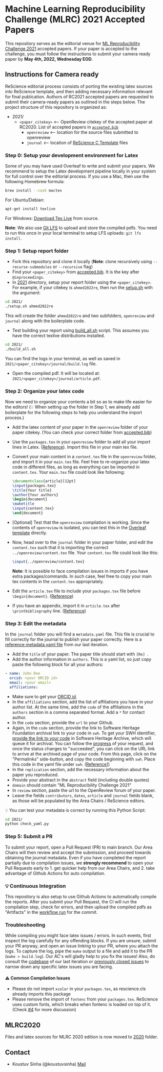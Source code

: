 # Machine Learning Reproducibility Challenge (MLRC) 2021 Accepted Papers

This repository serves as the editorial venue for [ML Reproducibility Challenge 2021](https://paperswithcode.com/rc2021) accepted papers. If your paper is accepted to the challenge, you must follow the instructions to submit your camera ready paper by **May 4th, 2022, Wednesday EOD**.

## Instructions for Camera ready

ReScience editorial process consists of porting the existing latex sources into ReScience template, and then adding necessary information relevant for final publication. Authors of RC2021 accepted papers are requested to submit their camera-ready papers as outlined in the steps below. The project structure of this repository is organized as:
 
 - 2021/
   - `<paper_citekey>` <-- OpenReview citekey of the accepted paper at RC2020. List of accepted papers in [`accepted.bib`](/2021/accepted.bib)
     - `openreview`  <-- location for the source files submitted to openreview
     - `journal`  <-- location of [ReScience C Template](https://github.com/ReScience/template) files


### Step 0: Setup your development environment for Latex

Some of you may have used Overleaf to write and submit your papers. We recommend to setup the Latex development pipeline locally in your system for full control over the editorial process. If you use a Mac, then use the following Homebrew formula:

``` sh
brew install --cask mactex
```

For Ubuntu/Debian:

``` sh
apt-get install texlive
```

For Windows: [Download Tex Live](https://www.tug.org/texlive/acquire-netinstall.html) from source.

**Note**: We also use [Git LFS](https://git-lfs.github.com/) to upload and store the compiled pdfs. You need to run this once in your local terminal to setup LFS uploads: `git lfs install`.


### Step 1: Setup report folder

- Fork this repository and clone it locally (**Note**: clone recursively using `--recurse-submodules` or `--recursive` flag)
- Find your `<paper_citekey>` from [accepted.bib](/2021/accepted.bib). It is the key after `@inproceedings`.
- In [2021](/2021) directory, setup your report folder using the `<paper_citekey>`. For example, if your citekey is `ahmed2022re`, then run the [setup.sh](/2021/setup.sh) with the argument:

``` bash
cd 2021/
./setup.sh ahmed2022re
```

  This will create the folder `ahmed2022re` and two subfolders, `openreview` and `journal` along with the boilerplate code.

- Test building your report using [build_all.sh](/2021/build_all.sh) script. This assumes you have the correct texlive distributions installed.

``` bash
cd 2021/
./build_all.sh
```

  You can find the logs in your terminal, as well as saved in `2021/<paper_citekey>/journal/build.log` file.
  
- Open the compiled pdf. It will be located at: `2021/<paper_citekey>/journal/article.pdf`.

### Step 2: Organize your latex code

Now we need to organize your contents a bit so as to make life easier for the editors! (:bulb: When setting up the folder in Step 1, we already add boilerplate for the following steps to help you understand the import process.)

- Add the latex content of your paper in the `openreview` folder of your paper citekey. (You can check your correct folder from [accepted.bib](/2021/accepted.bib))
- Use the `packages.tex` in your `openreview` folder to add all your import lines in Latex. ([Reference](https://github.com/ReScience/NeurIPS-2019/blob/master/ferlesReZeroShotKnowledge/openreview/packages.tex)). Import this file in your main tex file.
- Convert your main content in a `content.tex` file in the `openreview` folder, and import it in your `main.tex` file. Feel free to re-organize your latex code in different files, as long as everything can be imported in `content.tex`. Your `main.tex` file could look like following:

    ``` tex
    \documentclass{article}[12pt]
    \input{packages.tex}
    \title{Your title}
    \author{Your authors}
    \begin{document}
    \maketitle
    \input{content.tex}
    \end{document}
    ```


- [Optional] Test that the `openreview` compilation is working. Since the contents of `openreview` is isolated, you can test this in the [Overleaf template](https://www.overleaf.com/read/bmzfqzrkdnfg) directly. 
- Now, head over to the `journal` folder in your paper folder, and edit the `content.tex` such that it is importing the correct `../openreview/content.tex` file. Your `content.tex` file could look like this:

    ``` tex 
    \input{../openreview/content.tex}
    ```

    **Note**: It is possible to face compilation issues in imports if you have extra packages/commands. In such case, feel free to copy your main tex contents in the `content.tex` appropriately.

- Edit the `article.tex` file to include your `packages.tex` file before `\begin{document}`. ([Reference](https://github.com/ReScience/NeurIPS-2019/blob/master/ferlesReZeroShotKnowledge/journal/article.tex#L3))
- If you have an appendix, import it in `article.tex` after `\printbibliography` line. ([Reference](https://github.com/ReScience/NeurIPS-2019/blob/master/ferlesReZeroShotKnowledge/journal/article.tex#L14))

### Step 3: Edit the metadata

In the `journal` folder you will find a `metadata.yaml` file. This file is crucial to fill correctly for the journal to publish your paper correctly. Here is a [reference metadata.yaml file](https://github.com/ReScience/NeurIPS-2019/blob/master/ferlesReZeroShotKnowledge/journal/metadata.yaml) from our last iteration. 

- Add the `title` of your paper. The paper title should start with `[Re] `.
- Add the author information in `authors`. This is a yaml list, so just copy paste the following block for all your authors:

``` yaml
- name: John Doe
  orcid: <your ORCID id>
  email: <your email>
  affiliations:
```

- Make sure to get your [ORCID id](https://orcid.org/).
- In the `affiliations` section, add the list of affiliations you have in your author list. At the same time, add the `code` of the affiliations in the `authors` section in a comma separated format. Add a `*` for contact author.
- In the `code` section, provide the `url` to your Github.
- Again, in the `code` section, provide the link to Software Heritage Foundation archival link to your code in `swh`. To get your SWH identifier, [provide the link to your code](https://archive.softwareheritage.org/save/) in Software Heritage Archive, which will queue it for archival. You can follow the [progress](https://archive.softwareheritage.org/save/#requests) of your request, and once the status changes to "succeeded", you can click on the URL link to arrive at the archived page of your code. From this page, click on the "Permalinks" side-button, and copy the code beginning with `swh`. Place this code in the yaml file under `swh`. ([Reference](https://github.com/ReScience/NeurIPS-2019/blob/master/ferlesReZeroShotKnowledge/journal/metadata.yaml#L46)])
- In the `replication` section, add the necessary information about the paper you reproduced.
- Provide your abstract in the `abstract` field (including double quotes)
- `domain` should contain "ML Reproducibility Challenge 2021"
- In `review` section, paste the url to the OpenReview forum of your paper.
- Leave the fields `contributors`, `dates`, `article` and `journal` fields blank, as those will be populated by the Area Chairs / ReScience editors.

:bulb: You can test your metadata is correct by running this Python Script:

``` bash
cd 2021/
python check_yaml.py
```


### Step 5: Submit a PR

To submit your report, open a Pull Request (PR) to main branch. Our Area Chairs will then review and accept the submission, and proceed towards obtaining the journal metadata. Even if you have completed the report partially due to compilation issues, we ****strongly recommend**** to open your Pull Requests early to 1. get quicker help from our Area Chairs, and 2. take advantage of Github Actions for auto compilation.

### :bulb: Continuous Integration

This repository is also setup to use Github Actions to automatically compile the reports. After you submit your Pull Request, the CI will run the compilation step, check for errors, and then upload the compiled pdfs as "Artifacts" in the [workflow run](https://github.com/ReScience/MLRC/actions?query=event%3Apull_request) for the commit.

### Troubleshooting

While compiling you might face latex issues / errors. In such events, first inspect the log carefully for any offending blocks. If you are unsure, submit your PR anyway, and open an issue linking to your PR, where you attach the logs. To capture the log, pipe the `make` output to a file and add it to the PR (`make > build.log`). Our AC's will gladly help to you fix the issues! Also, do consult the [codebase](2020/) of our last iteration or [previously closed issues](https://github.com/ReScience/MLRC/issues?q=is%3Aissue+is%3Aclosed) to narrow down any specific latex issues you are facing.

#### :warning: Common Compilation Issues

- Please do not import `xcolor` in your `packages.tex`, as rescience.cls already imports this package
- Please remove the import of `fontenc` from your `packages.tex`. ReScience uses custom fonts, which breaks when fontenc is loaded on top of it. (Check [#4](https://github.com/ReScience/RC-2020/issues/4) for more discussion)


## MLRC2020

Files and latex sources for MLRC 2020 edition is now moved to [2020](2020/) folder.

## Contact

- Koustuv Sinha (@koustuvsinha) [Mail](mailto:koustuv.sinha@mail.mcgill.ca)
